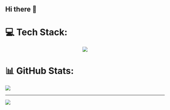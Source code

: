 ## Hi there 👋

# 💻 Tech Stack:
<p align="center">
  <a href="https://skillicons.dev">
    <img src="https://skillicons.dev/icons?i=cs,ableton,eclipse,html,ubuntu,visualstudio&perline=6" />
  </a>
</p>

# 📊 GitHub Stats:
![](https://github-readme-stats.vercel.app/api/top-langs/?username=bryamaranguri&theme=dark&hide_border=false&include_all_commits=false&count_private=false&layout=compact)

---
[![](https://visitcount.itsvg.in/api?id=bryamaranguri&icon=0&color=0)](https://visitcount.itsvg.in)
